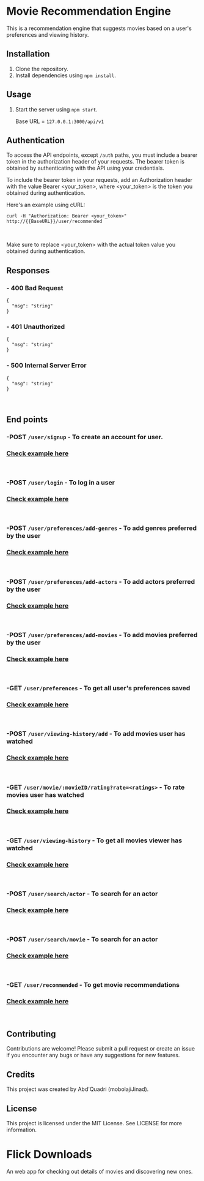 # Movie Recommendation Engine

This is a recommendation engine that suggests movies based on a user's preferences and viewing history.

## Installation

1. Clone the repository.
2. Install dependencies using `npm install`.

## Usage

1.  Start the server using `npm start`.

    Base URL = `127.0.0.1:3000/api/v1`

## Authentication

To access the API endpoints, except `/auth` paths, you must include a bearer token in the authorization header of your requests. The bearer token is obtained by authenticating with the API using your credentials.

To include the bearer token in your requests, add an Authorization header with the value Bearer <your_token>, where <your_token> is the token you obtained during authentication.

Here's an example using cURL:

```
curl -H "Authorization: Bearer <your_token>"
http://{{BaseURL}}/user/recommended
```

<br>

Make sure to replace <your_token> with the actual token value you obtained during authentication.

## Responses

### - 400 Bad Request

```
{
  "msg": "string"
}
```

### - 401 Unauthorized

```
{
  "msg": "string"
}
```

### - 500 Internal Server Error

```
{
  "msg": "string"
}
```

  <br>

## End points

### -POST `/user/signup` - To create an account for user.

### [Check example here](./markdowns-files/auth.md#signup-examples)

<br>

### -POST `/user/login` - To log in a user

### [Check example here](./markdowns-files/auth.md#login-examples)

<br>

### -POST `/user/preferences/add-genres` - To add genres preferred by the user

### [Check example here](./markdowns-files/preferences.md#add-genres)

<br>

### -POST `/user/preferences/add-actors` - To add actors preferred by the user

### [Check example here](./markdowns-files/preferences.md#add-actors)

<br>

### -POST `/user/preferences/add-movies` - To add movies preferred by the user

### [Check example here](./markdowns-files/preferences.md#add-movies)

<br>

### -GET `/user/preferences` - To get all user's preferences saved

### [Check example here](./markdowns-files/preferences.md#get-preferences)

<br>

### -POST `/user/viewing-history/add` - To add movies user has watched

### [Check example here](./markdowns-files/viewing-history.md#add)

<br>

### -GET `/user/movie/:movieID/rating?rate=<ratings>` - To rate movies user has watched

### [Check example here](./markdowns-files/viewing-history.md#rate)

<br>

### -GET `/user/viewing-history` - To get all movies viewer has watched

### [Check example here](./markdowns-files/viewing-history.md#get-all)

<br>

### -POST `/user/search/actor` - To search for an actor

### [Check example here](./markdowns-files/search.md#actor)

<br>

### -POST `/user/search/movie` - To search for an actor

### [Check example here](./markdowns-files/search.md#movie)

<br>

### -GET `/user/recommended` - To get movie recommendations

### [Check example here](./markdowns-files/recommend.md)

<br>

## Contributing

Contributions are welcome! Please submit a pull request or create an issue if you encounter any bugs or have any suggestions for new features.

## Credits

This project was created by Abd'Quadri (mobolajiJinad).

## License

This project is licensed under the MIT License. See LICENSE for more information.
# Flick Downloads

An web app for checking out details of movies and discovering new ones.
